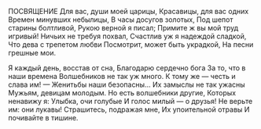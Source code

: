 ПОСВЯЩЕНИЕ
Для вас, души моей царицы,
Красавицы, для вас одних
Времен минувших небылицы,
В часы досугов золотых,
Под шепот старины болтливой,
Рукою верной я писал;
Примите ж вы мой труд игривый!
Ничьих не требуя похвал,
Счастлив уж я надеждой сладкой,
Что дева с трепетом любви
Посмотрит, может быть украдкой,
На песни грешные мои.


Я каждый день, восстав от сна,
Благодарю сердечно бога
За то, что в наши времена
Волшебников не так уж много.
К тому же — честь и слава им! —
Женитьбы наши безопасны...
Их замыслы не так ужасны
Мужьям, девицам молодым.
Но есть волшебники другие,
Которых ненавижу я:
Улыбка, очи голубые
И голос милый — о друзья!
Не верьте им: они лукавы!
Страшитесь, подражая мне,
Их упоительной отравы
И почивайте в тишине.